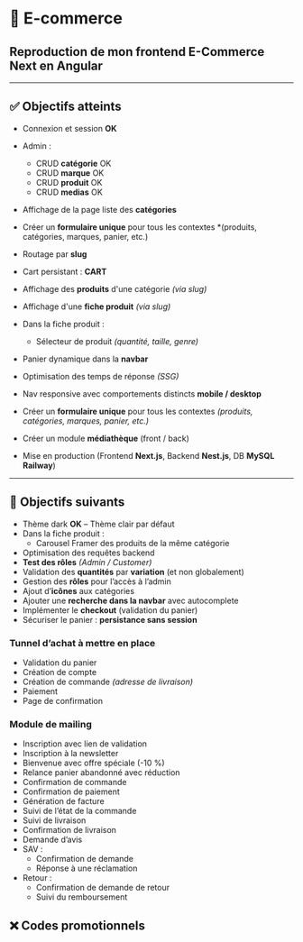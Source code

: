 # 🛒 E-commerce

## Reproduction de mon frontend E-Commerce Next en Angular

---

## ✅ Objectifs atteints

- Connexion et session **OK**
- Admin :
  - CRUD **catégorie** OK
  - CRUD **marque** OK
  - CRUD **produit** OK
  - CRUD **medias** OK

- Affichage de la page liste des **catégories**
- Créer un **formulaire unique** pour tous les contextes *(produits, catégories, marques, panier, etc.)
- Routage par **slug**
- Cart persistant  : **CART**
- Affichage des **produits** d'une catégorie *(via slug)*
- Affichage d'une **fiche produit** *(via slug)*
- Dans la fiche produit :
  - Sélecteur de produit *(quantité, taille, genre)*
- Panier dynamique dans la **navbar**
- Optimisation des temps de réponse *(SSG)*  
- Nav responsive avec comportements distincts **mobile / desktop**
- Créer un **formulaire unique** pour tous les contextes *(produits, catégories, marques, panier, etc.)*
- Créer un module **médiathèque** (front / back)
- Mise en production (Frontend **Next.js**, Backend **Nest.js**, DB **MySQL Railway**)
  
---

## 🚧 Objectifs suivants

- Thème dark **OK** – Thème clair par défaut
- Dans la fiche produit :
  - Carousel Framer des produits de la même catégorie
- Optimisation des requêtes backend
- **Test des rôles** *(Admin / Customer)*
- Validation des **quantités** par **variation** (et non globalement)
- Gestion des **rôles** pour l’accès à l’admin
- Ajout d’**icônes** aux catégories
- Ajouter une **recherche dans la navbar** avec autocomplete
- Implémenter le **checkout** (validation du panier)
- Sécuriser le panier : **persistance sans session**
  
### Tunnel d’achat à mettre en place

- Validation du panier
- Création de compte
- Création de commande *(adresse de livraison)*
- Paiement
- Page de confirmation

### Module de mailing

- Inscription avec lien de validation
- Inscription à la newsletter
- Bienvenue avec offre spéciale (-10 %)
- Relance panier abandonné avec réduction
- Confirmation de commande
- Confirmation de paiement
- Génération de facture
- Suivi de l’état de la commande
- Suivi de livraison
- Confirmation de livraison
- Demande d’avis
- SAV :
  - Confirmation de demande
  - Réponse à une réclamation
- Retour :
  - Confirmation de demande de retour
  - Suivi du remboursement

## ❌ Codes promotionnels

